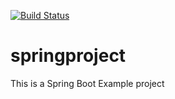 [![Build Status](https://travis-ci.org/RichelSensineli/springproject.svg?branch=master)](https://travis-ci.org/RichelSensineli/springproject)
# springproject
This is a Spring Boot Example project
